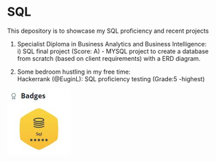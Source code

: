 # SQL
This depository is to showcase my SQL proficiency and recent projects  
  
1) Specialist Diploma in Business Analytics and Business Intelligence:  
i) SQL final project (Score: A) - MYSQL project to create a database from scratch (based on client requirements) with a ERD diagram.
  
2) Some bedroom hustling in my free time:  
Hackerrank (@EuginL): SQL proficiency testing (Grade:5 -highest)

![_](images/SQL_badge.JPG)



